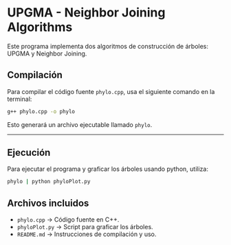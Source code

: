 # UPGMA - Neighbor Joining Algorithms

Este programa implementa dos algoritmos de construcción de árboles: UPGMA y Neighbor Joining.

## Compilación

Para compilar el código fuente `phylo.cpp`, usa el siguiente comando en la terminal:

```bash
g++ phylo.cpp -o phylo
```

Esto generará un archivo ejecutable llamado `phylo`.

---

## Ejecución

Para ejecutar el programa y graficar los árboles usando python, utiliza:

```bash
phylo | python phyloPlot.py
```
## Archivos incluidos

- `phylo.cpp` → Código fuente en C++.
- `phyloPlot.py` → Script para graficar los árboles.
- `README.md` → Instrucciones de compilación y uso.


